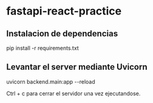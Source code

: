 # fastapi-react-practice

## Instalacion de dependencias
pip install -r requirements.txt 

## Levantar el server mediante Uvicorn
uvicorn backend.main:app --reload

Ctrl + c para cerrar el servidor una vez ejecutandose.
